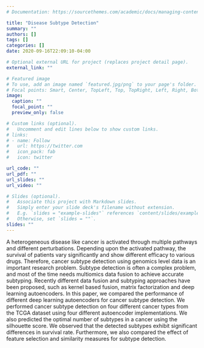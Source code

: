 ```yaml
---
# Documentation: https://sourcethemes.com/academic/docs/managing-content/

title: "Disease Subtype Detection"
summary: ""
authors: []
tags: []
categories: []
date: 2020-09-16T22:09:10-04:00

# Optional external URL for project (replaces project detail page).
external_link: ""

# Featured image
# To use, add an image named `featured.jpg/png` to your page's folder.
# Focal points: Smart, Center, TopLeft, Top, TopRight, Left, Right, BottomLeft, Bottom, BottomRight.
image:
  caption: ""
  focal_point: ""
  preview_only: false

# Custom links (optional).
#   Uncomment and edit lines below to show custom links.
# links:
# - name: Follow
#   url: https://twitter.com
#   icon_pack: fab
#   icon: twitter

url_code: ""
url_pdf: ""
url_slides: ""
url_video: ""

# Slides (optional).
#   Associate this project with Markdown slides.
#   Simply enter your slide deck's filename without extension.
#   E.g. `slides = "example-slides"` references `content/slides/example-slides.md`.
#   Otherwise, set `slides = ""`.
slides: ""
---
```

 A heterogeneous disease like cancer is activated through multiple pathways and different perturbations.
Depending upon the activated pathway, the survival of patients vary significantly and show different efficacy to various drugs. Therefore, cancer subtype detection using genomics level data is an important research problem. Subtype detection is often a complex problem, and most of the time needs multiomics data fusion to achieve accurate subtyping. Recently different data fusion and subtyping approaches have been proposed, such as kernel based fusion, matrix factorization and deep learning autoencoders. In this paper, we compared the performance of different deep learning autoencoders for cancer subtype detection.
We performed cancer subtype detection on four different cancer types from the TCGA dataset using four different autoencoder implementations. We also predicted the optimal number of subtypes in a cancer using the silhouette score. We observed that the detected subtypes exhibit significant differences in survival rate. Furthermore, we also compared the effect of feature selection and similarity measures for subtype detection.